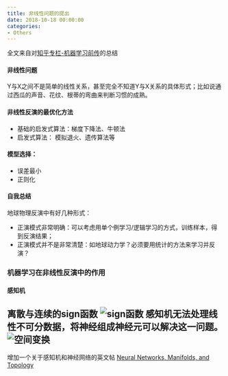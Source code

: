 ```yaml
---
title: 非线性问题的提出
date: 2018-10-18 00:00:00
categories:
- Others
---
```

全文来自对[知乎专栏-机器学习前传](https://zhuanlan.zhihu.com/p/31791024)的总结
#### 非线性问题
Y与X之间不是简单的线性关系，甚至完全不知道Y与X关系的具体形式；比如说通过西瓜的声音、花纹、根蒂的弯曲来判断习惯的成熟。
#### 非线性反演的最优化方法
- 基础的启发式算法：梯度下降法、牛顿法
- 启发式算法： 模拟退火、遗传算法等
#### 模型选择：
- 误差最小
- 正则化
#### 自我总结
地球物理反演中有好几种形式：
- 正演模式非常明确：可以考虑用单个例学习/逻辑学习的方式，训练样本，得到反演结果；
- 正演模式并不是非常清楚：如地球动力学？必须要用统计的方法来学习并反演？
### 机器学习在非线性反演中的作用
#### 感知机
离散与连续的sign函数
![sign函数](https://upload-images.jianshu.io/upload_images/7955445-5c71244c12960a84.png?imageMogr2/auto-orient/strip%7CimageView2/2/w/1240)
感知机无法处理线性不可分数据，将神经组成神经元可以解决这一问题。
![空间变换](http://upload-images.jianshu.io/upload_images/7955445-3576e3ef4c1109f6.gif?imageMogr2/auto-orient/strip)
---
增加一个关于感知机和神经网络的英文帖
[Neural Networks, Manifolds, and Topology](http://colah.github.io/posts/2014-03-NN-Manifolds-Topology/)
